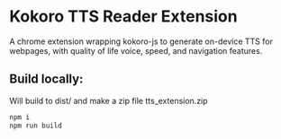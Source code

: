 # Kokoro TTS Reader Extension

A chrome extension wrapping kokoro-js to generate on-device TTS for webpages, with quality of life voice, speed, and navigation features.


## Build locally:
Will build to dist/ and make a zip file tts_extension.zip
```bash
npm i
npm run build
```